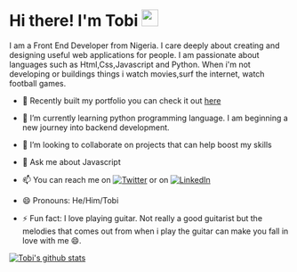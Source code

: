 # Hi there! I'm Tobi <img src="https://raw.githubusercontent.com/MartinHeinz/MartinHeinz/master/wave.gif" width="30px"> 
I am a Front End Developer from Nigeria. I care deeply about creating and designing useful web applications for people. I am passionate about languages such as Html,Css,Javascript and Python. When i'm not developing or buildings things i watch movies,surf the internet, watch football games.


<!--
**fantee-hub/fantee-hub** is a ✨ _special_ ✨ repository because its `README.md` (this file) appears on your GitHub profile.
-->

- 🔭 Recently built my portfolio you can check it out [here](https://kunmi.netlify.app)

- 🌱 I’m currently learning python programming language. I am beginning a new journey into backend development.

- 👯 I’m looking to collaborate on projects that can help boost my skills

- 💬 Ask me about Javascript

- 📫 You can reach me on [![Twitter][1.2]][1] or on [![LinkedIn][3.2]][3]

- 😄 Pronouns: He/Him/Tobi

- ⚡ Fun fact: I love playing guitar. Not really a good guitarist but the melodies that comes out from when i play the guitar can make you fall in love with me 😄.



[1.2]: http://i.imgur.com/wWzX9uB.png
[3.2]: https://raw.githubusercontent.com/MartinHeinz/MartinHeinz/master/linkedin-3-16.png (Linkedin icon without padding)
[1]: https://twitter.com/king_kunmi?s=08
[3]: https://www.linkedin.com/in/faniran-tobi-80a621127

[![Tobi's github stats](https://github-readme-stats.vercel.app/api?username=fantee-hub&show_icons=true&theme=tokyonight)](https://github.com/fantee-hub/github-readme-stats)
